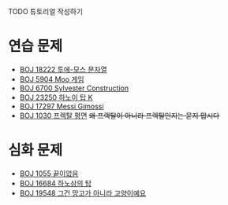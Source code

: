 TODO 튜토리얼 작성하기

# 연습 문제
- [BOJ 18222 투에-모스 문자열](https://www.acmicpc.net/problem/18222)
- [BOJ 5904 Moo 게임](https://www.acmicpc.net/problem/5904)
- [BOJ 6700 Sylvester Construction](https://www.acmicpc.net/problem/6700)
- [BOJ 23250 하노이 탑 K](https://www.acmicpc.net/problem/23250)
- [BOJ 17297 Messi Gimossi](https://www.acmicpc.net/problem/17297)
- [BOJ 1030 프렉탈 평면](https://www.acmicpc.net/problem/1030) ~~왜 프랙탈이 아니라 프렉탈인지는 묻지 맙시다~~

# 심화 문제
- [BOJ 1055 끝이없음](https://www.acmicpc.net/problem/1055)
- [BOJ 16684 하노삼의 탑](https://www.acmicpc.net/problem/16684)
- [BOJ 19548 그건 망고가 아니라 고양이예요](https://www.acmicpc.net/problem/19548)